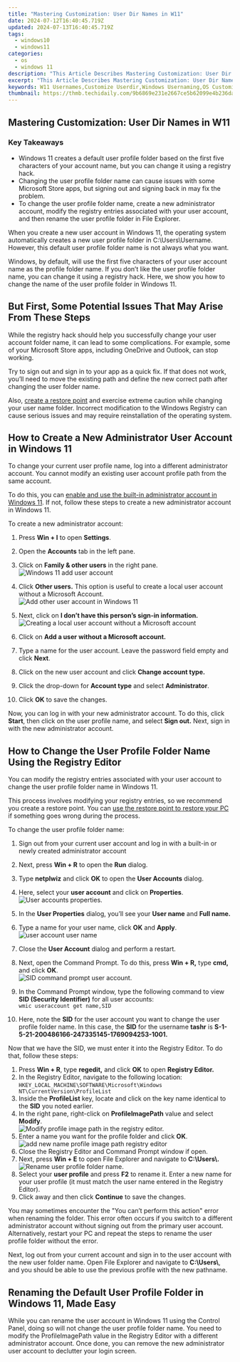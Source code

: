 ```yaml
---
title: "Mastering Customization: User Dir Names in W11"
date: 2024-07-12T16:40:45.719Z
updated: 2024-07-13T16:40:45.719Z
tags:
  - windows10
  - windows11
categories:
  - os
  - windows 11
description: "This Article Describes Mastering Customization: User Dir Names in W11"
excerpt: "This Article Describes Mastering Customization: User Dir Names in W11"
keywords: W11 Usernames,Customize Userdir,Windows Usernaming,OS Customization,Username Settings,Personalize WIN11,Dir Name Configs
thumbnail: https://thmb.techidaily.com/9b6869e231e2667ce5b62099e4b236daaa6b93b4b1b8e67663aad45fe3a9f4b0.png
---
```


## Mastering Customization: User Dir Names in W11

### Key Takeaways

* Windows 11 creates a default user profile folder based on the first five characters of your account name, but you can change it using a registry hack.
* Changing the user profile folder name can cause issues with some Microsoft Store apps, but signing out and signing back in may fix the problem.
* To change the user profile folder name, create a new administrator account, modify the registry entries associated with your user account, and then rename the user profile folder in File Explorer.

 When you create a new user account in Windows 11, the operating system automatically creates a new user profile folder in C:\\Users\\Username. However, this default user profile folder name is not always what you want.

 Windows, by default, will use the first five characters of your user account name as the profile folder name. If you don’t like the user profile folder name, you can change it using a registry hack. Here, we show you how to change the name of the user profile folder in Windows 11\.

## But First, Some Potential Issues That May Arise From These Steps

 While the registry hack should help you successfully change your user account folder name, it can lead to some complications. For example, some of your Microsoft Store apps, including OneDrive and Outlook, can stop working.

 Try to sign out and sign in to your app as a quick fix. If that does not work, you’ll need to move the existing path and define the new correct path after changing the user folder name.

 Also, [create a restore point](https://www.makeuseof.com/windows-11-create-restore-point/) and exercise extreme caution while changing your user name folder. Incorrect modification to the Windows Registry can cause serious issues and may require reinstallation of the operating system.

## How to Create a New Administrator User Account in Windows 11

 To change your current user profile name, log into a different administrator account. You cannot modify an existing user account profile path from the same account.

 To do this, you can [enable and use the built-in administrator account in Windows 11](https://www.makeuseof.com/windows-11-enable-disable-built-in-administrator-account/). If not, follow these steps to create a new administrator account in Windows 11\.

 To create a new administrator account:

1. Press **Win + I** to open **Settings**.
2. Open the **Accounts** tab in the left pane.
3. Click on **Family & other users** in the right pane.  
![Windows 11 add user account](https://static1.makeuseofimages.com/wordpress/wp-content/uploads/2022/02/Windows-11-add-user-account.png)
4. Click **Other users.** This option is useful to create a local user account without a Microsoft Account.  
![Add other user account in Windows 11](https://static1.makeuseofimages.com/wordpress/wp-content/uploads/2022/02/add-other-user-account-windows-11.png)
5. Next, click on **I don’t have this person’s sign-in information.**  
![Creating a local user account without a Microsoft account](https://static1.makeuseofimages.com/wordpress/wp-content/uploads/2022/02/create-local-user-account-without-Microsoft-account.png)

1. Click on **Add a user** **without a Microsoft account.**
2. Type a name for the user account. Leave the password field empty and click **Next**.
3. Click on the new user account and click **Change account type.**
4. Click the drop-down for **Account type** and select **Administrator**.
5. Click **OK** to save the changes.

 Now, you can log in with your new administrator account. To do this, click **Start**, then click on the user profile name, and select **Sign out.** Next, sign in with the new administrator account.

## How to Change the User Profile Folder Name Using the Registry Editor

 You can modify the registry entries associated with your user account to change the user profile folder name in Windows 11\.

 This process involves modifying your registry entries, so we recommend you create a restore point. You can [use the restore point to restore your PC](https://www.makeuseof.com/use-system-restore-windows/) if something goes wrong during the process.

 To change the user profile folder name:

1. Sign out from your current user account and log in with a built-in or newly created administrator account
2. Next, press **Win + R** to open the **Run** dialog.
3. Type **netplwiz** and click **OK** to open the **User Accounts** dialog.
4. Here, select your **user account** and click on **Properties**.  
![User accounts properties.](https://static1.makeuseofimages.com/wordpress/wp-content/uploads/2022/10/user-accounts-properties.jpg)
5. In the **User Properties** dialog, you’ll see your **User name** and **Full name.**

1. Type a name for your user name, click **OK** and **Apply**.  
![user account user name](https://static1.makeuseofimages.com/wordpress/wp-content/uploads/2022/10/user-acount-user-name.jpg)
2. Close the **User Account** dialog and perform a restart.
3. Next, open the Command Prompt. To do this, press **Win + R,** type **cmd,** and click **OK**.  
![SID command prompt user account.](https://static1.makeuseofimages.com/wordpress/wp-content/uploads/2022/02/SID-command-prompt-user-account.png)
4. In the Command Prompt window, type the following command to view **SID (Security Identifier)** for all user accounts:  
`wmic useraccount get name,SID`
5. Here, note the **SID** for the user account you want to change the user profile folder name. In this case, the **SID** for the username **tashr** is **S-1-5-21-200486166-247335145-1769094253-1001.**

 Now that we have the SID, we must enter it into the Registry Editor. To do that, follow these steps:

1. Press **Win + R**, type **regedit,** and click **OK** to open **Registry Editor.**
2. In the Registry Editor, navigate to the following location:  
`HKEY_LOCAL_MACHINE\SOFTWARE\Microsoft\Windows NT\CurrentVersion\ProfileList`
3. Inside the **ProfileList** key, locate and click on the key name identical to the **SID** you noted earlier.
4. In the right pane, right-click on **ProfileImagePath** value and select **Modify**.  
![Modify profile image path in the registry editor.](https://static1.makeuseofimages.com/wordpress/wp-content/uploads/2022/02/modify-profile-image-path-registry-editor.png)
5. Enter a name you want for the profile folder and click **OK**.  
![add new name profile image path registry editor](https://static1.makeuseofimages.com/wordpress/wp-content/uploads/2022/02/add-new-name-profile-image-path-registry-editor.png)
6. Close the Registry Editor and Command Prompt window if open.
7. Next, press **Win + E** to open File Explorer and navigate to **C:\\Users\\.**  
![Rename user profile folder name.](https://static1.makeuseofimages.com/wordpress/wp-content/uploads/2022/02/rename-user-profile-folder-name.png)
8. Select your **user profile** and press **F2** to rename it. Enter a new name for your user profile (it must match the user name entered in the Registry Editor).
9. Click away and then click **Continue** to save the changes.

 You may sometimes encounter the "You can’t perform this action" error when renaming the folder. This error often occurs if you switch to a different administrator account without signing out from the primary user account. Alternatively, restart your PC and repeat the steps to rename the user profile folder without the error.

 Next, log out from your current account and sign in to the user account with the new user folder name. Open File Explorer and navigate to **C:\\Users\\**, and you should be able to use the previous profile with the new pathname.

## Renaming the Default User Profile Folder in Windows 11, Made Easy

 While you can rename the user account in Windows 11 using the Control Panel, doing so will not change the user profile folder name. You need to modify the ProfileImagePath value in the Registry Editor with a different administrator account. Once done, you can remove the new administrator user account to declutter your login screen.



<ins class="adsbygoogle"
      style="display:block"
      data-ad-client="ca-pub-7571918770474297"
      data-ad-slot="8358498916"
      data-ad-format="auto"
      data-full-width-responsive="true"></ins>

